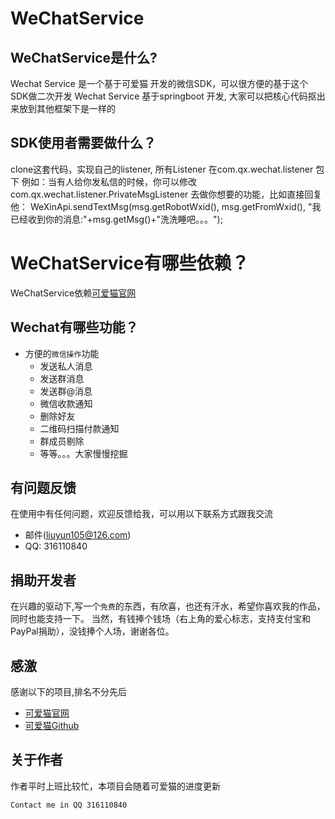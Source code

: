 # WeChatService

## WeChatService是什么?
Wechat Service 是一个基于可爱猫 开发的微信SDK，可以很方便的基于这个SDK做二次开发
Wechat Service 基于springboot 开发, 大家可以把核心代码抠出来放到其他框架下是一样的

## SDK使用者需要做什么？
clone这套代码，实现自己的listener, 所有Listener 在com.qx.wechat.listener 包下
例如：当有人给你发私信的时候，你可以修改com.qx.wechat.listener.PrivateMsgListener 去做你想要的功能，比如直接回复他：
WeXinApi.sendTextMsg(msg.getRobotWxid(), msg.getFromWxid(), "我已经收到你的消息:"+msg.getMsg()+"洗洗睡吧。。。");

# WeChatService有哪些依赖？
WeChatService依赖[可爱猫官网](http://www.keaimao.com/) 

## Wechat有哪些功能？

* 方便的`微信操作`功能
    * 发送私人消息
    * 发送群消息
    * 发送群@消息
    * 微信收款通知
    * 删除好友
    * 二维码扫描付款通知
    * 群成员剔除
    * 等等。。。大家慢慢挖掘

## 有问题反馈
在使用中有任何问题，欢迎反馈给我，可以用以下联系方式跟我交流
* 邮件(liuyun105@126.com)
* QQ: 316110840

## 捐助开发者
在兴趣的驱动下,写一个`免费`的东西，有欣喜，也还有汗水，希望你喜欢我的作品，同时也能支持一下。
当然，有钱捧个钱场（右上角的爱心标志，支持支付宝和PayPal捐助），没钱捧个人场，谢谢各位。

## 感激
感谢以下的项目,排名不分先后

* [可爱猫官网](http://www.keaimao.com/) 
* [可爱猫Github](https://github.com/www-keaimao-com)

## 关于作者
作者平时上班比较忙，本项目会随着可爱猫的进度更新

```
Contact me in QQ 316110840
```
